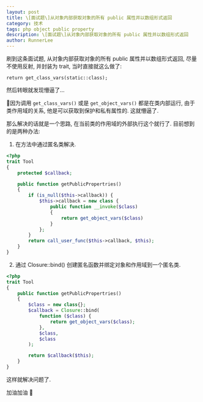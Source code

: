 ```yaml
---
layout: post
title: \[面试题\]从对象内部获取对象的所有 public 属性并以数组形式返回
category: 技术
tags: php object public property
description: \[面试题\]从对象内部获取对象的所有 public 属性并以数组形式返回
author: RunnerLee
---
```


刷到这条面试题, 从对象内部获取对象的所有 public 属性并以数组形式返回, 尽量不使用反射, 并封装为 trait, 当时直接就这么做了:

```
return get_class_vars(static::class);
```

然后转眼就发现懵逼了...

因为调用 `get_class_vars()` 或是 `get_object_vars()` 都是在类内部运行, 由于类作用域的关系, 他是可以获取到保护和私有属性的. 这就懵逼了.

那么解决的话就是一个思路, 在当前类的作用域的外部执行这个就行了. 目前想到的是两种办法:

1. 在方法中通过匿名类解决.

```php
<?php
trait Tool
{
    protected $callback;

    public function getPublicPropertries()
    {
        if (is_null($this->callback)) {
            $this->callback = new class {
                public function __invoke($class)
                {
                    return get_object_vars($class)
                }
            };
        }
        return call_user_func($this->callback, $this);
    }
}
```

2. 通过 Closure::bind() 创建匿名函数并绑定对象和作用域到一个匿名类.

```php
<?php
trait Tool
{
    public function getPublicPropertries()
    {
        $class = new class{};
        $callback = Closure::bind(
            function ($class) {
                return get_object_vars($class);
            },
            $class,
            $class
        );

        return $callback($this);
    }
}
```

这样就解决问题了.

加油加油 💪

